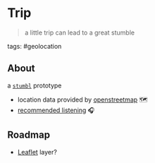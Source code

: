 # Trip

> a little trip can lead to a great stumble

tags: #geolocation

## About

a [`stumbl`](https://github.com/Skookum/stumbl-2019) prototype

- location data provided by [openstreetmap](https://www.openstreetmap.org/) 🗺 
- [recommended listening](https://open.spotify.com/playlist/312lJD7i8xLl0BNvx3kif9?si=XqaLLTyBRXS798W2mE3tvA) 🎧 

## Roadmap

- [Leaflet](https://leafletjs.com/) layer?
